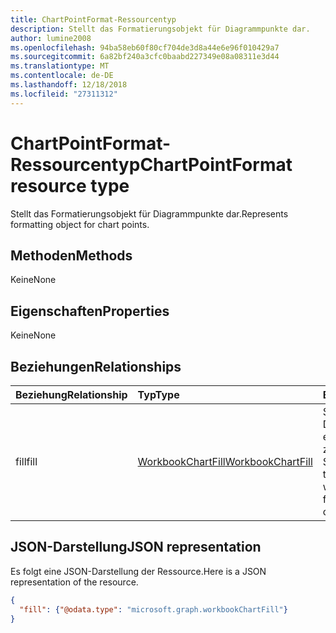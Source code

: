 ```yaml
---
title: ChartPointFormat-Ressourcentyp
description: Stellt das Formatierungsobjekt für Diagrammpunkte dar.
author: lumine2008
ms.openlocfilehash: 94ba58eb60f80cf704de3d8a44e6e96f010429a7
ms.sourcegitcommit: 6a82bf240a3cfc0baabd227349e08a08311e3d44
ms.translationtype: MT
ms.contentlocale: de-DE
ms.lasthandoff: 12/18/2018
ms.locfileid: "27311312"
---
```

# <a name="chartpointformat-resource-type"></a><span data-ttu-id="a922d-103">ChartPointFormat-Ressourcentyp</span><span class="sxs-lookup"><span data-stu-id="a922d-103">ChartPointFormat resource type</span></span>

<span data-ttu-id="a922d-104">Stellt das Formatierungsobjekt für Diagrammpunkte dar.</span><span class="sxs-lookup"><span data-stu-id="a922d-104">Represents formatting object for chart points.</span></span>


## <a name="methods"></a><span data-ttu-id="a922d-105">Methoden</span><span class="sxs-lookup"><span data-stu-id="a922d-105">Methods</span></span>
<span data-ttu-id="a922d-106">Keine</span><span class="sxs-lookup"><span data-stu-id="a922d-106">None</span></span>

## <a name="properties"></a><span data-ttu-id="a922d-107">Eigenschaften</span><span class="sxs-lookup"><span data-stu-id="a922d-107">Properties</span></span>
<span data-ttu-id="a922d-108">Keine</span><span class="sxs-lookup"><span data-stu-id="a922d-108">None</span></span>

## <a name="relationships"></a><span data-ttu-id="a922d-109">Beziehungen</span><span class="sxs-lookup"><span data-stu-id="a922d-109">Relationships</span></span>
| <span data-ttu-id="a922d-110">Beziehung</span><span class="sxs-lookup"><span data-stu-id="a922d-110">Relationship</span></span> | <span data-ttu-id="a922d-111">Typ</span><span class="sxs-lookup"><span data-stu-id="a922d-111">Type</span></span>   |<span data-ttu-id="a922d-112">Beschreibung</span><span class="sxs-lookup"><span data-stu-id="a922d-112">Description</span></span>|
|:---------------|:--------|:----------|
|<span data-ttu-id="a922d-113">fill</span><span class="sxs-lookup"><span data-stu-id="a922d-113">fill</span></span>|[<span data-ttu-id="a922d-114">WorkbookChartFill</span><span class="sxs-lookup"><span data-stu-id="a922d-114">WorkbookChartFill</span></span>](chartfill.md)|<span data-ttu-id="a922d-p101">Stellt die Füllung eines Diagramms dar, einschließlich Informationen zur Hintergrundformatierung. Schreibgeschützt.</span><span class="sxs-lookup"><span data-stu-id="a922d-p101">Represents the fill format of a chart, which includes background formating information. Read-only.</span></span>|


## <a name="json-representation"></a><span data-ttu-id="a922d-117">JSON-Darstellung</span><span class="sxs-lookup"><span data-stu-id="a922d-117">JSON representation</span></span>

<span data-ttu-id="a922d-118">Es folgt eine JSON-Darstellung der Ressource.</span><span class="sxs-lookup"><span data-stu-id="a922d-118">Here is a JSON representation of the resource.</span></span>

<!--{
  "blockType": "resource",
  "optionalProperties": [],
  "baseType": "microsoft.graph.entity",
  "@odata.type": "microsoft.graph.workbookChartPointFormat"
}-->

```json
{
  "fill": {"@odata.type": "microsoft.graph.workbookChartFill"}
}
```


<!-- uuid: 8fcb5dbc-d5aa-4681-8e31-b001d5168d79
2015-10-25 14:57:30 UTC -->
<!-- {
  "type": "#page.annotation",
  "description": "ChartPointFormat resource",
  "keywords": "",
  "section": "documentation",
  "tocPath": ""
}-->
